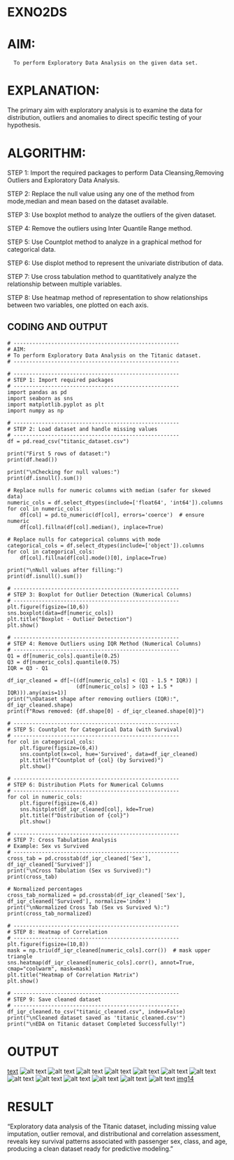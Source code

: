 # EXNO2DS
# AIM:  
      To perform Exploratory Data Analysis on the given data set.
      
# EXPLANATION:
  The primary aim with exploratory analysis is to examine the data for distribution, outliers and anomalies to direct specific testing of your hypothesis.
  
# ALGORITHM:
STEP 1: Import the required packages to perform Data Cleansing,Removing Outliers and Exploratory Data Analysis.

STEP 2: Replace the null value using any one of the method from mode,median and mean based on the dataset available.

STEP 3: Use boxplot method to analyze the outliers of the given dataset.

STEP 4: Remove the outliers using Inter Quantile Range method.

STEP 5: Use Countplot method to analyze in a graphical method for categorical data.

STEP 6: Use displot method to represent the univariate distribution of data.

STEP 7: Use cross tabulation method to quantitatively analyze the relationship between multiple variables.

STEP 8: Use heatmap method of representation to show relationships between two variables, one plotted on each axis.

## CODING AND OUTPUT
```
# -----------------------------------------------------
# AIM:
# To perform Exploratory Data Analysis on the Titanic dataset.
# -----------------------------------------------------

# -----------------------------------------------------
# STEP 1: Import required packages
# -----------------------------------------------------
import pandas as pd
import seaborn as sns
import matplotlib.pyplot as plt
import numpy as np

# -----------------------------------------------------
# STEP 2: Load dataset and handle missing values
# -----------------------------------------------------
df = pd.read_csv("titanic_dataset.csv")

print("First 5 rows of dataset:")
print(df.head())

print("\nChecking for null values:")
print(df.isnull().sum())

# Replace nulls for numeric columns with median (safer for skewed data)
numeric_cols = df.select_dtypes(include=['float64', 'int64']).columns
for col in numeric_cols:
    df[col] = pd.to_numeric(df[col], errors='coerce')  # ensure numeric
    df[col].fillna(df[col].median(), inplace=True)

# Replace nulls for categorical columns with mode
categorical_cols = df.select_dtypes(include=['object']).columns
for col in categorical_cols:
    df[col].fillna(df[col].mode()[0], inplace=True)

print("\nNull values after filling:")
print(df.isnull().sum())

# -----------------------------------------------------
# STEP 3: Boxplot for Outlier Detection (Numerical Columns)
# -----------------------------------------------------
plt.figure(figsize=(10,6))
sns.boxplot(data=df[numeric_cols])
plt.title("Boxplot - Outlier Detection")
plt.show()

# -----------------------------------------------------
# STEP 4: Remove Outliers using IQR Method (Numerical Columns)
# -----------------------------------------------------
Q1 = df[numeric_cols].quantile(0.25)
Q3 = df[numeric_cols].quantile(0.75)
IQR = Q3 - Q1

df_iqr_cleaned = df[~((df[numeric_cols] < (Q1 - 1.5 * IQR)) | 
                      (df[numeric_cols] > (Q3 + 1.5 * IQR))).any(axis=1)]
print("\nDataset shape after removing outliers (IQR):", df_iqr_cleaned.shape)
print(f"Rows removed: {df.shape[0] - df_iqr_cleaned.shape[0]}")

# -----------------------------------------------------
# STEP 5: Countplot for Categorical Data (with Survival)
# -----------------------------------------------------
for col in categorical_cols:
    plt.figure(figsize=(6,4))
    sns.countplot(x=col, hue='Survived', data=df_iqr_cleaned)
    plt.title(f"Countplot of {col} (by Survived)")
    plt.show()

# -----------------------------------------------------
# STEP 6: Distribution Plots for Numerical Columns
# -----------------------------------------------------
for col in numeric_cols:
    plt.figure(figsize=(6,4))
    sns.histplot(df_iqr_cleaned[col], kde=True)
    plt.title(f"Distribution of {col}")
    plt.show()

# -----------------------------------------------------
# STEP 7: Cross Tabulation Analysis
# Example: Sex vs Survived
# -----------------------------------------------------
cross_tab = pd.crosstab(df_iqr_cleaned['Sex'], df_iqr_cleaned['Survived'])
print("\nCross Tabulation (Sex vs Survived):")
print(cross_tab)

# Normalized percentages
cross_tab_normalized = pd.crosstab(df_iqr_cleaned['Sex'], df_iqr_cleaned['Survived'], normalize='index')
print("\nNormalized Cross Tab (Sex vs Survived %):")
print(cross_tab_normalized)

# -----------------------------------------------------
# STEP 8: Heatmap of Correlation
# -----------------------------------------------------
plt.figure(figsize=(10,8))
mask = np.triu(df_iqr_cleaned[numeric_cols].corr())  # mask upper triangle
sns.heatmap(df_iqr_cleaned[numeric_cols].corr(), annot=True, cmap="coolwarm", mask=mask)
plt.title("Heatmap of Correlation Matrix")
plt.show()

# -----------------------------------------------------
# STEP 9: Save cleaned dataset
# -----------------------------------------------------
df_iqr_cleaned.to_csv("titanic_cleaned.csv", index=False)
print("\nCleaned dataset saved as 'titanic_cleaned.csv'")
print("\nEDA on Titanic dataset Completed Successfully!")

```
# OUTPUT
[text](exno2output.txt)
![alt text](ex2(1).png)
![alt text](ex2(2).png)
![alt text](ex2(3).png)
![alt text](ex2(4).png)
![alt text](ex2(5).png)
![alt text](ex2(6).png)
![alt text](ex2(7).png)
![alt text](ex2(8).png)
![alt text](ex2(9).png)
![alt text](ex2(10).png)
![alt text](ex2(11).png)
![alt text](ex2(12).png)
![alt text](ex2(13).png)
[img14](ex2(14).png)

# RESULT

“Exploratory data analysis of the Titanic dataset, including missing value imputation, outlier removal, and distributional and correlation assessment, reveals key survival patterns associated with passenger sex, class, and age, producing a clean dataset ready for predictive modeling.”